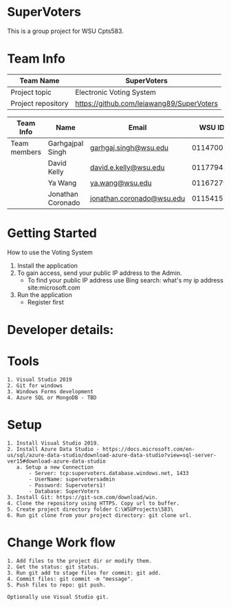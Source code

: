 # SuperVoters

This is a group project for WSU Cpts583.

# Team Info

| Team Name          | SuperVoters                                        |
| ------------------ | -------------------------------------------------- |
| Project topic      | Electronic Voting System                           |
| Project repository | https://github.com/leiawang89/SuperVoters |

| Team Info    | Name              | Email                     | WSU ID    | GitHub       | Contact |
| ------------ | ----------------- | ------------------------- | --------- | ------------ | ------- |
| Team members | Garhgajpal Singh  | garhgaj.singh@wsu.edu     | 011470057 | gargi79      |         |
|              | David Kelly       | david.e.kelly@wsu.edu     | 011779437 | davidke1234  |         |
|              | Ya Wang           | ya.wang@wsu.edu           | 011672796 | leiawang89   | Yes     |
|              | Jonathan Coronado | jonathan.coronado@wsu.edu | 011541511 | MacMuffin117 |         |

# Getting Started

How to use the Voting System
1.  Install the application
2.  To gain access, send your public IP address to the Admin. 
    - To find your public IP address use Bing search: what's my ip address site:microsoft.com
3.  Run the application
	- Register first


# Developer details:

# Tools

    1. Visual Studio 2019
    2. Git for windows
    3. Windows Forms development
	4. Azure SQL or MongoDB - TBD

# Setup

    1. Install Visual Studio 2019.
    2. Install Azure Data Studio - https://docs.microsoft.com/en-us/sql/azure-data-studio/download-azure-data-studio?view=sql-server-ver15#download-azure-data-studio
	   a. Setup a new Connection
		   - Server: tcp:supervoters.database.windows.net, 1433
		   - UserName: supervotersadmin
		   - Password: Supervoters1!
		   - Database: SuperVoters
    3. Install Git: https://git-scm.com/download/win.
    4. Clone the repository using HTTPS. Copy url to buffer.
    5. Create project directory folder C:\WSUProjects\583\
    6. Run git clone from your project directory: git clone url.
    	
# Change Work flow

    1. Add files to the project dir or modify them.
    2. Get the status: git status.
    3. Run git add to stage files for commit: git add.
    4. Commit files: git commit -m "message".
    5. Push files to repo: git push.

    Optionally use Visual Studio git.

